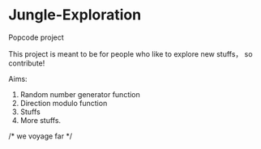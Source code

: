 # Jungle-Exploration
Popcode project

This project is meant to be for people who like to explore new stuffs， so contribute!

Aims:
1. Random number generator function
2. Direction modulo function
3. Stuffs
4. More stuffs.

/* we voyage far */





